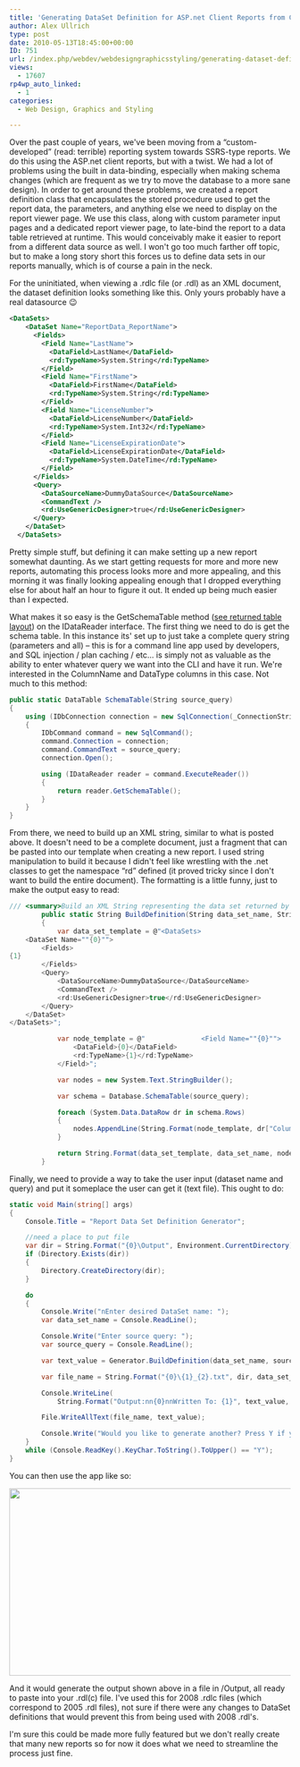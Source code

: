 ```yaml
---
title: 'Generating DataSet Definition for ASP.net Client Reports from C#'
author: Alex Ullrich
type: post
date: 2010-05-13T18:45:00+00:00
ID: 751
url: /index.php/webdev/webdesigngraphicsstyling/generating-dataset-definition-for-asp-ne/
views:
  - 17607
rp4wp_auto_linked:
  - 1
categories:
  - Web Design, Graphics and Styling

---
```

Over the past couple of years, we've been moving from a “custom-developed” (read: terrible) reporting system towards SSRS-type reports. We do this using the ASP.net client reports, but with a twist. We had a lot of problems using the built in data-binding, especially when making schema changes (which are frequent as we try to move the database to a more sane design). In order to get around these problems, we created a report definition class that encapsulates the stored procedure used to get the report data, the parameters, and anything else we need to display on the report viewer page. We use this class, along with custom parameter input pages and a dedicated report viewer page, to late-bind the report to a data table retrieved at runtime. This would conceivably make it easier to report from a different data source as well. I won't go too much farther off topic, but to make a long story short this forces us to define data sets in our reports manually, which is of course a pain in the neck.

For the uninitiated, when viewing a .rdlc file (or .rdl) as an XML document, the dataset definition looks something like this. Only yours probably have a real datasource 😉

```xml
<DataSets>
    <DataSet Name="ReportData_ReportName">
      <Fields>
        <Field Name="LastName">
          <DataField>LastName</DataField>
          <rd:TypeName>System.String</rd:TypeName>
        </Field>
        <Field Name="FirstName">
          <DataField>FirstName</DataField>
          <rd:TypeName>System.String</rd:TypeName>
        </Field>
        <Field Name="LicenseNumber">
          <DataField>LicenseNumber</DataField>
          <rd:TypeName>System.Int32</rd:TypeName>
        </Field>
        <Field Name="LicenseExpirationDate">
          <DataField>LicenseExpirationDate</DataField>
          <rd:TypeName>System.DateTime</rd:TypeName>
        </Field>
      </Fields>
      <Query>
        <DataSourceName>DummyDataSource</DataSourceName>
        <CommandText />
        <rd:UseGenericDesigner>true</rd:UseGenericDesigner>
      </Query>
    </DataSet>
  </DataSets>
```

Pretty simple stuff, but defining it can make setting up a new report somewhat daunting. As we start getting requests for more and more new reports, automating this process looks more and more appealing, and this morning it was finally looking appealing enough that I dropped everything else for about half an hour to figure it out. It ended up being much easier than I expected.

What makes it so easy is the GetSchemaTable method ([see returned table layout][1]) on the IDataReader interface. The first thing we need to do is get the schema table. In this instance its' set up to just take a complete query string (parameters and all) – this is for a command line app used by developers, and SQL injection / plan caching / etc... is simply not as valuable as the ability to enter whatever query we want into the CLI and have it run. We're interested in the ColumnName and DataType columns in this case. Not much to this method: 

```csharp
public static DataTable SchemaTable(String source_query)
{
	using (IDbConnection connection = new SqlConnection(_ConnectionString))
	{
		IDbCommand command = new SqlCommand();
		command.Connection = connection;
		command.CommandText = source_query;
		connection.Open();

		using (IDataReader reader = command.ExecuteReader())
		{
			return reader.GetSchemaTable();
		}
	}
}
```

From there, we need to build up an XML string, similar to what is posted above. It doesn't need to be a complete document, just a fragment that can be pasted into our template when creating a new report. I used string manipulation to build it because I didn't feel like wrestling with the .net classes to get the namespace “rd” defined (it proved tricky since I don't want to build the entire document). The formatting is a little funny, just to make the output easy to read:

```csharp
/// <summary>Build an XML String representing the data set returned by provided query</summary>
		public static String BuildDefinition(String data_set_name, String source_query)
		{
			var data_set_template = @"<DataSets>
	<DataSet Name=""{0}"">
		<Fields>
{1}
		</Fields>
		<Query>
			<DataSourceName>DummyDataSource</DataSourceName>
			<CommandText />
			<rd:UseGenericDesigner>true</rd:UseGenericDesigner>
		</Query>
	</DataSet>
</DataSets>";

			var node_template = @"		        <Field Name=""{0}"">
				<DataField>{0}</DataField>
				<rd:TypeName>{1}</rd:TypeName>
			</Field>";

			var nodes = new System.Text.StringBuilder();

			var schema = Database.SchemaTable(source_query);

			foreach (System.Data.DataRow dr in schema.Rows)
			{
				nodes.AppendLine(String.Format(node_template, dr["ColumnName"], dr["DataType"]));
			}

			return String.Format(data_set_template, data_set_name, nodes.ToString());
		}
```

Finally, we need to provide a way to take the user input (dataset name and query) and put it someplace the user can get it (text file). This ought to do:

```csharp
static void Main(string[] args)
{
	Console.Title = "Report Data Set Definition Generator";

	//need a place to put file
	var dir = String.Format("{0}\Output", Environment.CurrentDirectory);
	if (Directory.Exists(dir))
	{
		Directory.CreateDirectory(dir);
	}

	do
	{
		Console.Write("nEnter desired DataSet name: ");
		var data_set_name = Console.ReadLine();

		Console.Write("Enter source query: ");
		var source_query = Console.ReadLine();

		var text_value = Generator.BuildDefinition(data_set_name, source_query);

		var file_name = String.Format("{0}\{1}_{2}.txt", dir, data_set_name, DateTime.Now.ToString("yyyyMMdd"));

		Console.WriteLine(
			String.Format("Output:nn{0}nnWritten To: {1}", text_value, file_name));

		File.WriteAllText(file_name, text_value);

		Console.Write("Would you like to generate another? Press Y if yes, any other key to exit. ");
	}
	while (Console.ReadKey().KeyChar.ToString().ToUpper() == "Y");
}
```

You can then use the app like so:

<div class="image_block">
  <img src="/wp-content/uploads/blogs/WebDev/generating-report-definition-for-asp-net/ReportDataSetDefinitionGenerator.PNG" alt="" title="" width="671" height="335" />
</div>

And it would generate the output shown above in a file in /Output, all ready to paste into your .rdl(c) file. I've used this for 2008 .rdlc files (which correspond to 2005 .rdl files), not sure if there were any changes to DataSet definitions that would prevent this from being used with 2008 .rdl's.

I'm sure this could be made more fully featured but we don't really create that many new reports so for now it does what we need to streamline the process just fine.

 [1]: http://msdn.microsoft.com/en-us/library/0kct2kw6%28vs.71%29.aspx